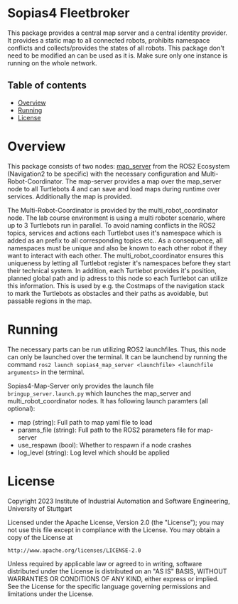 # Sopias4 Fleetbroker  <!-- omit in toc -->
This package provides a central map server and a central identity provider. It provides a static map to all connected robots, prohibits namespace conflicts and collects/provides the states of all robots. This package don't need to be modified an can be used as it is. Make sure only one instance is running on the whole network.

## Table of contents  <!-- omit in toc -->
- [Overview](#overview)
- [Running](#running)
- [License](#license)

# Overview
This package consists of two nodes: [map_server](https://github.com/ros-planning/navigation2/blob/main/nav2_map_server/README.md) from the ROS2 Ecosystem (Navigation2 to be specific) with the necessary configuration and Multi-Robot-Coordinator. The map-server provides a map over the map_server node to all Turtlebots 4 and can save and load maps during runtime over services. Additionally the map is provided.

The Multi-Robot-Coordinator is provided by the multi_robot_coordinator node. The lab course environment is using a multi roboter scenario, where up to 3 Turtlebots run in parallel. To avoid naming conflicts in the ROS2 topics, services and actions each Turtlebot uses it's namespace which is added as an prefix to all corresponding topics etc.. As a consequence, all namespaces must be unique and also be known to each other robot if they want to interact with each other. The multi_robot_coordinator ensures this uniqueness by letting all Turtlebot register it's namespaces before they start their technical system. In addition, each Turtlebot provides it's position, planned global path and ip adress to this node so each Turtlebot can utilize this information. This is used by e.g. the Costmaps of the navigation stack to mark the Turtlebots as obstacles and their paths as avoidable, but passable regions in the map.


# Running
The necessary parts can be run utilizing ROS2 launchfiles. Thus, this node can only be launched over the terminal. It can be launchend by running the command `ros2 launch sopias4_map_server <launchfile> <launchfile arguments>` in the terminal. 

Sopias4-Map-Server only provides the launch file `bringup_server.launch.py` which launches the map_server and multi_robot_coordinator nodes. It has following launch paramters (all optional):
- map (string): Full path to map yaml file to load
- params_file (string): Full path to the ROS2 parameters file for map-server
- use_respawn (bool): Whether to respawn if a node crashes
- log_level (string): Log level which should be applied
  
# License
Copyright 2023 Institute of Industrial Automation and Software Engineering, University of Stuttgart

Licensed under the Apache License, Version 2.0 (the "License");
you may not use this file except in compliance with the License.
You may obtain a copy of the License at

    http://www.apache.org/licenses/LICENSE-2.0

Unless required by applicable law or agreed to in writing, software
distributed under the License is distributed on an "AS IS" BASIS,
WITHOUT WARRANTIES OR CONDITIONS OF ANY KIND, either express or implied.
See the License for the specific language governing permissions and
limitations under the License.